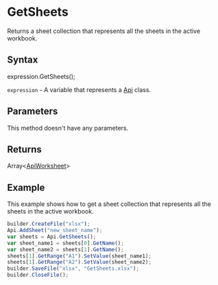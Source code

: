 # GetSheets

Returns a sheet collection that represents all the sheets in the active workbook.

## Syntax

expression.GetSheets();

`expression` - A variable that represents a [Api](../Api.md) class.

## Parameters

This method doesn't have any parameters.

## Returns

Array<[ApiWorksheet](../../ApiWorksheet/ApiWorksheet.md)>

## Example

This example shows how to get a sheet collection that represents all the sheets in the active workbook.

```javascript
builder.CreateFile("xlsx");
Api.AddSheet("new_sheet_name");
var sheets = Api.GetSheets();
var sheet_name1 = sheets[0].GetName();
var sheet_name2 = sheets[1].GetName();
sheets[1].GetRange("A1").SetValue(sheet_name1);
sheets[1].GetRange("A2").SetValue(sheet_name2);
builder.SaveFile("xlsx", "GetSheets.xlsx");
builder.CloseFile();
```